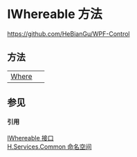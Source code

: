 # IWhereable 方法
https://github.com/HeBianGu/WPF-Control



## 方法
<table>
<tr>
<td><a href="d987963e-d94e-aa70-afec-1670113160f0">Where</a></td>
<td> </td></tr>
</table>

## 参见


#### 引用
<a href="fb28e76c-b5b4-f506-07a7-5023759466d3">IWhereable 接口</a>  
<a href="b9cdd84f-6623-a51a-f53b-465103ced202">H.Services.Common 命名空间</a>  
